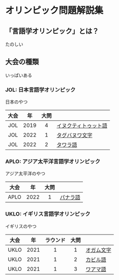 # オリンピック問題解説集

## 「言語学オリンピック」とは？

たのしい

## 大会の種類

いっぱいある

### JOL: 日本言語学オリンピック

日本のやつ

| 大会 | 年 | 大問 |  |
| :-: | :-: | :-: | :-- |
| JOL | 2019 | 4 | [イヌクティトゥット語](/olympiad/jol/2019/4/) |
| JOL | 2022 | 1 | [タグバヌワ文字](/olympiad/jol/2022/1/) |
| JOL | 2022 | 2 | [タワラ語](/olympiad/jol/2022/2/) |

### APLO: アジア太平洋言語学オリンピック

アジア太平洋のやつ

| 大会 | 年 | 大問 |  |
| :-: | :-: | :-: | :-- |
| APLO | 2022 | 1 | [パナラ語](/olympiad/aplo/2022/1/) |

### UKLO: イギリス言語学オリンピック

イギリスのやつ

| 大会 | 年 | ラウンド | 大問 |  |
| :-: | :-: | :-: | :-: | :-- |
| UKLO | 2021 | 1 | 1 | [オガム文字](/olympiad/uklo/2021/1/1/) |
| UKLO | 2021 | 1 | 2 | [カビル語](/olympiad/uklo/2021/1/2/) |
| UKLO | 2021 | 1 | 3 | [ワアマ語](/olympiad/uklo/2021/1/3/) |
